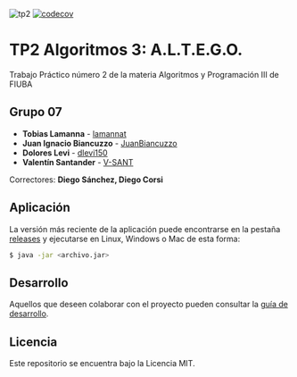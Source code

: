 ![tp2](https://github.com/lamannat/TP2_grupal/actions/workflows/build.yml/badge.svg) [![codecov](https://codecov.io/gh/lamannat/TP2_grupal/branch/master/graph/badge.svg)](https://codecov.io/gh/lamannat/TP2_grupal)

# TP2 Algoritmos 3: A.L.T.E.G.O. 

Trabajo Práctico número 2 de la materia Algoritmos y Programación III de FIUBA

## Grupo 07

* **Tobias Lamanna** - [lamannat](https://github.com/lamannat)
* **Juan Ignacio Biancuzzo** - [JuanBiancuzzo](https://github.com/JuanBiancuzzo)
* **Dolores Levi** - [dlevi150](https://github.com/dlevi150)
* **Valentín Santander** - [V-SANT](https://github.com/V-SANT)


Correctores: **Diego Sánchez, Diego Corsi**

## Aplicación

La versión más reciente de la aplicación puede encontrarse en la pestaña [releases](https://github.com/lamannat/TP2_grupal/releases/latest) y ejecutarse en Linux, Windows o Mac de esta forma:

```bash
$ java -jar <archivo.jar>
```

## Desarrollo

Aquellos que deseen colaborar con el proyecto pueden consultar la [guía de desarrollo](./docs/Desarrollo.md).

## Licencia

Este repositorio se encuentra bajo la Licencia MIT.



